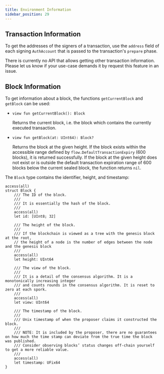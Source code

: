 ```yaml
---
title: Environment Information
sidebar_position: 29
---
```


## Transaction Information

To get the addresses of the signers of a transaction,
use the `address` field of each signing `AuthAccount`
that is passed to the transaction's `prepare` phase.

There is currently no API that allows getting other transaction information.
Please let us know if your use-case demands it by request this feature in an issue.

## Block Information

To get information about a block, the functions `getCurrentBlock` and `getBlock` can be used:

-
    ```cadence
    view fun getCurrentBlock(): Block
    ```

  Returns the current block, i.e. the block which contains the currently executed transaction.

-
    ```cadence
    view fun getBlock(at: UInt64): Block?
    ```

  Returns the block at the given height.
  If the block exists within the accessible range defined by `flow.DefaultTransactionExpiry` (600 blocks), it is returned successfully.
  If the block at the given height does not exist or is outside the default transaction expiration range of 600 blocks below the current sealed block, the function returns `nil`.

The `Block` type contains the identifier, height, and timestamp:

```cadence
access(all)
struct Block {
    /// The ID of the block.
    ///
    /// It is essentially the hash of the block.
    ///
    access(all)
    let id: [UInt8; 32]

    /// The height of the block.
    ///
    /// If the blockchain is viewed as a tree with the genesis block at the root,
    // the height of a node is the number of edges between the node and the genesis block
    ///
    access(all)
    let height: UInt64

    /// The view of the block.
    ///
    /// It is a detail of the consensus algorithm. It is a monotonically increasing integer
    /// and counts rounds in the consensus algorithm. It is reset to zero at each spork.
    ///
    access(all)
    let view: UInt64

    /// The timestamp of the block.
    ///
    /// Unix timestamp of when the proposer claims it constructed the block.
    ///
    /// NOTE: It is included by the proposer, there are no guarantees on how much the time stamp can deviate from the true time the block was published.
    /// Consider observing blocks’ status changes off-chain yourself to get a more reliable value.
    ///
    access(all)
    let timestamp: UFix64
}
```

